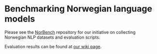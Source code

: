 # Benchmarking Norwegian language models

Please see the [NorBench](https://github.com/ltgoslo/norbench) repository for our initiative on collecting Norwegian NLP datasets
and evaluation scripts.

Evaluation results can be found at [our wiki page](http://wiki.nlpl.eu/Vectors/norlm/norbert#Evaluation).

